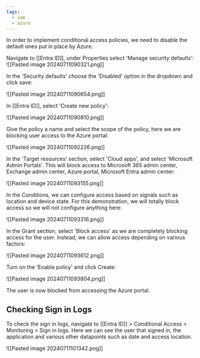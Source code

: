 ```yaml
---
tags:
  - iam
  - azure
---
```


In order to implement conditional access policies, we need to disable the default ones put in place by Azure.

Navigate to [[Entra ID]], under Properties select 'Manage security defaults': 
![[Pasted image 20240711090321.png]]

In the 'Security defaults' choose the 'Disabled' option in the dropdown and click save:

![[Pasted image 20240711090654.png]]

In [[Entra ID]], select 'Create new policy':

![[Pasted image 20240711090810.png]]


Give the policy a name and select the scope of the policy, here we are blocking user access to the Azure portal:

![[Pasted image 20240711092226.png]]


In the 'Target resources' section, select 'Cloud apps', and select 'Microsoft Admin Portals'. This will block access to Microsoft 365 admin center, Exchange admin center, Azure portal, Microsoft Entra admin center:

![[Pasted image 20240711093155.png]]

In the Conditions, we can configure access based on signals such as location and device state. For this demonstration, we will totally block access so we will not configure anything here:

![[Pasted image 20240711093316.png]]

In the Grant section, select 'Block access' as we are completely blocking access for the user. Instead, we can allow access depending on various factors:

![[Pasted image 20240711093612.png]]

Turn on the 'Enable policy' and click Create:

![[Pasted image 20240711093804.png]]

The user is now blocked from accessing the Azure portal. 

## Checking Sign in Logs
To check the sign in logs, navigate to [[Entra ID]] > Conditional Access > Monitoring > Sign in logs. Here we can see the user that signed in, the application and various other datapoints such as date and access location.

![[Pasted image 20240711101342.png]]
